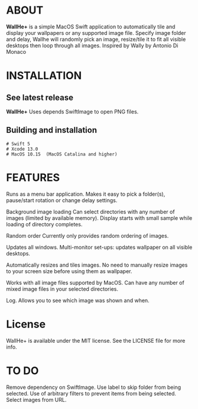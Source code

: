 # ABOUT

**WallHe+** is a simple MacOS Swift application to automatically tile and display your wallpapers or any supported image file.
Specify image folder and delay, Wallhe will randomly pick an image, resize/tile it to fit all visible desktops then loop through all images. 
Inspired by Wally by Antonio Di Monaco

# INSTALLATION

## See latest release

**WallHe+**
Uses depends SwiftImage to open PNG files. 

## Building and installation

    # Swift 5
    # Xcode 13.0
    # MacOS 10.15  (MacOS Catalina and higher)  

# FEATURES

Runs as a menu bar application.
Makes it easy to pick a folder(s), pause/start rotation or change delay settings.

Background image loading
Can select directories with any number of images (limited by available memory). Display starts with small sample while loading of directory completes.

Random order
Currently only provides random ordering of images.

Updates all windows.
Multi-monitor set-ups: updates wallpaper on all visible desktops.

Automatically resizes and tiles images.
No need to manually resize images to your screen size before using them as wallpaper.

Works with all image files supported by MacOS.
Can have any number of mixed image files in your selected directories.

Log.
Allows you to see which image was shown and when.


# License

WallHe+ is available under the MIT license. See the LICENSE file for more info.

# TO DO

Remove dependency on SwiftImage.
Use label to skip folder from being selected.
Use of arbitrary filters to prevent items from being selected.
Select images from URL.
